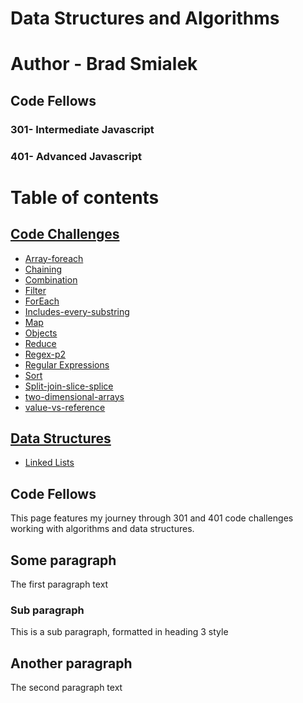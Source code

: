 
# Data Structures and Algorithms

# Author - Brad Smialek
## Code Fellows
### 301- Intermediate Javascript
### 401- Advanced Javascript
  

# Table of contents

## [Code Challenges](https://github.com/bjwine0/data-structures-and-algorithms/tree/master/code-challenges)
- [Array-foreach](https://github.com/bjwine0/data-structures-and-algorithms/tree/master/code-challenges/array-foreach)
- [Chaining](https://github.com/bjwine0/data-structures-and-algorithms/tree/master/code-challenges/chaining)
- [Combination](https://github.com/bjwine0/data-structures-and-algorithms/tree/master/code-challenges/combination%20)
- [Filter](https://github.com/bjwine0/data-structures-and-algorithms/tree/master/code-challenges/filter)
- [ForEach](https://github.com/bjwine0/data-structures-and-algorithms/tree/master/code-challenges/for-each)
- [Includes-every-substring](https://github.com/bjwine0/data-structures-and-algorithms/tree/master/code-challenges/includes-every-substring)
- [Map](https://github.com/bjwine0/data-structures-and-algorithms/tree/master/code-challenges/map)
- [Objects](https://github.com/bjwine0/data-structures-and-algorithms/tree/master/code-challenges/objects)
- [Reduce](https://github.com/bjwine0/data-structures-and-algorithms/tree/master/code-challenges/reduce)
- [Regex-p2](https://github.com/bjwine0/data-structures-and-algorithms/tree/master/code-challenges/regex-p2)
- [Regular Expressions](https://github.com/bjwine0/data-structures-and-algorithms/tree/master/code-challenges/regular-expressions)
- [Sort](https://github.com/bjwine0/data-structures-and-algorithms/tree/master/code-challenges/sort)
- [Split-join-slice-splice](https://github.com/bjwine0/data-structures-and-algorithms/tree/master/code-challenges/split-join-slice-splice)
- [two-dimensional-arrays](https://github.com/bjwine0/data-structures-and-algorithms/tree/master/code-challenges/two-dimensional-arrays)
- [value-vs-reference](https://github.com/bjwine0/data-structures-and-algorithms/tree/master/code-challenges/value-vs-reference)

## [Data Structures](https://github.com/bjwine0/data-structures-and-algorithms/tree/master/Data-Structures/linkedLists)
- [Linked Lists](https://github.com/bjwine0/data-structures-and-algorithms/tree/master/Data-Structures/linkedLists)


## Code Fellows <a name="introduction"></a>
This page features my journey through 301 and 401 code challenges working with algorithms and data structures. 

## Some paragraph <a name="paragraph1"></a>
The first paragraph text

### Sub paragraph <a name="subparagraph1"></a>
This is a sub paragraph, formatted in heading 3 style

## Another paragraph <a name="paragraph2"></a>
The second paragraph text

